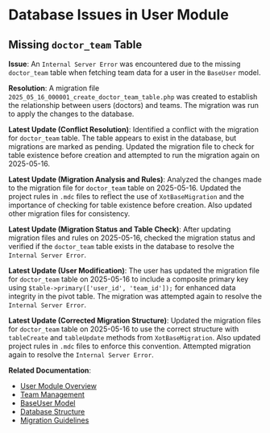 # Database Issues in User Module

## Missing `doctor_team` Table

**Issue**: An `Internal Server Error` was encountered due to the missing `doctor_team` table when fetching team data for a user in the `BaseUser` model.

**Resolution**: A migration file `2025_05_16_000001_create_doctor_team_table.php` was created to establish the relationship between users (doctors) and teams. The migration was run to apply the changes to the database.

**Latest Update (Conflict Resolution)**: Identified a conflict with the migration for `doctor_team` table. The table appears to exist in the database, but migrations are marked as pending. Updated the migration file to check for table existence before creation and attempted to run the migration again on 2025-05-16.

**Latest Update (Migration Analysis and Rules)**: Analyzed the changes made to the migration file for `doctor_team` table on 2025-05-16. Updated the project rules in `.mdc` files to reflect the use of `XotBaseMigration` and the importance of checking for table existence before creation. Also updated other migration files for consistency.

**Latest Update (Migration Status and Table Check)**: After updating migration files and rules on 2025-05-16, checked the migration status and verified if the `doctor_team` table exists in the database to resolve the `Internal Server Error`.

**Latest Update (User Modification)**: The user has updated the migration file for `doctor_team` table on 2025-05-16 to include a composite primary key using `$table->primary(['user_id', 'team_id']);` for enhanced data integrity in the pivot table. The migration was attempted again to resolve the `Internal Server Error`.

**Latest Update (Corrected Migration Structure)**: Updated the migration files for `doctor_team` table on 2025-05-16 to use the correct structure with `tableCreate` and `tableUpdate` methods from `XotBaseMigration`. Also updated project rules in `.mdc` files to enforce this convention. Attempted migration again to resolve the `Internal Server Error`.

**Related Documentation**:
- [User Module Overview](../INDEX.md)
- [Team Management](./TEAM_MANAGEMENT.md)
- [BaseUser Model](./BaseUser.md)
- [Database Structure](../DATABASE_STRUCTURE.md)
- [Migration Guidelines](../../../../docs/collegamenti-documentazione.md)
